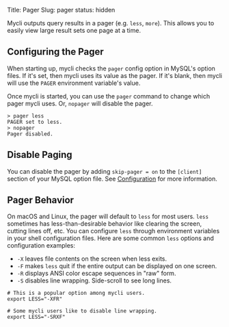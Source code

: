 Title: Pager
Slug: pager
status: hidden

Mycli outputs query results in a pager (e.g. `less`, `more`). This
allows you to easily view large result sets one page at a time.

## Configuring the Pager

When starting up, mycli checks the `pager` config option in MySQL's option
files. If it's set, then mycli uses its value as the pager. If it's blank,
then mycli will use the `PAGER` environment variable's value.

Once mycli is started, you can use the `pager` command to change which pager
mycli uses. Or, `nopager` will disable the pager.

```
> pager less
PAGER set to less.
> nopager
Pager disabled.
```

## Disable Paging

You can disable the pager by adding `skip-pager = on` to the `[client]` section
of your MySQL option file. See [Configuration](/config) for more information.

## Pager Behavior

On macOS and Linux, the pager will default to `less` for most users. `less`
sometimes has less-than-desirable behavior like clearing the screen, cutting
lines off, etc. You can configure `less` through environment variables in your
shell configuration files. Here are some common `less` options and
configuration examples:

- `-X` leaves file contents on the screen when less exits.
- `-F` makes `less` quit if the entire output can be displayed on one
  screen.
- `-R` displays ANSI color escape sequences in "raw" form.
- `-S` disables line wrapping. Side-scroll to see long lines.

```
# This is a popular option among mycli users.
export LESS="-XFR"

# Some mycli users like to disable line wrapping.
export LESS="-SRXF"
```
